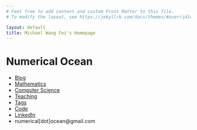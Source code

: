 ```yaml
---
# Feel free to add content and custom Front Matter to this file.
# To modify the layout, see https://jekyllrb.com/docs/themes/#overriding-theme-defaults

layout: default
title: Michael Wang Fei's Homepage
---
```



<body>
	<div id='landing'>
		<h1>Numerical Ocean</h1>
		<ul id='links'>
			<li>
				<a href='/blog'>Blog</a>
			</li>
            <li>
				<a href='/math'>Mathematics</a>
			</li>
            <li>
				<a href='/cs'>Computer Science</a>
			</li>
            <li>
				<a href='/teaching'>Teaching</a>
			</li>
			<li>
				<a href='/tags'>Tags</a>
			</li>
			<li>
				<a href='https://github.com/oceanumeric' target='_blank'>Code</a>
			</li>
            <li>
            <a href='https://www.linkedin.com/in/fei-michael-wang-b4252159/' target='_blank'>LinkedIn</a>
            </li>
			<li id='contact'>
				numerical[dot]ocean@gmail.com
			</li>
		</ul>
	</div>
</body>